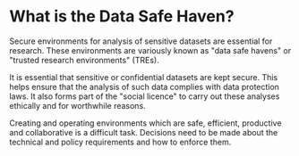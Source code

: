 # What is the Data Safe Haven?

Secure environments for analysis of sensitive datasets are essential for research.
These environments are variously known as "data safe havens" or "trusted research environments" (TREs).

It is essential that sensitive or confidential datasets are kept secure.
This helps ensure that the analysis of such data complies with data protection laws.
It also forms part of the "social licence" to carry out these analyses ethically and for worthwhile reasons.

Creating and operating environments which are safe, efficient, productive and collaborative is a difficult task.
Decisions need to be made about the technical and policy requirements and how to enforce them.